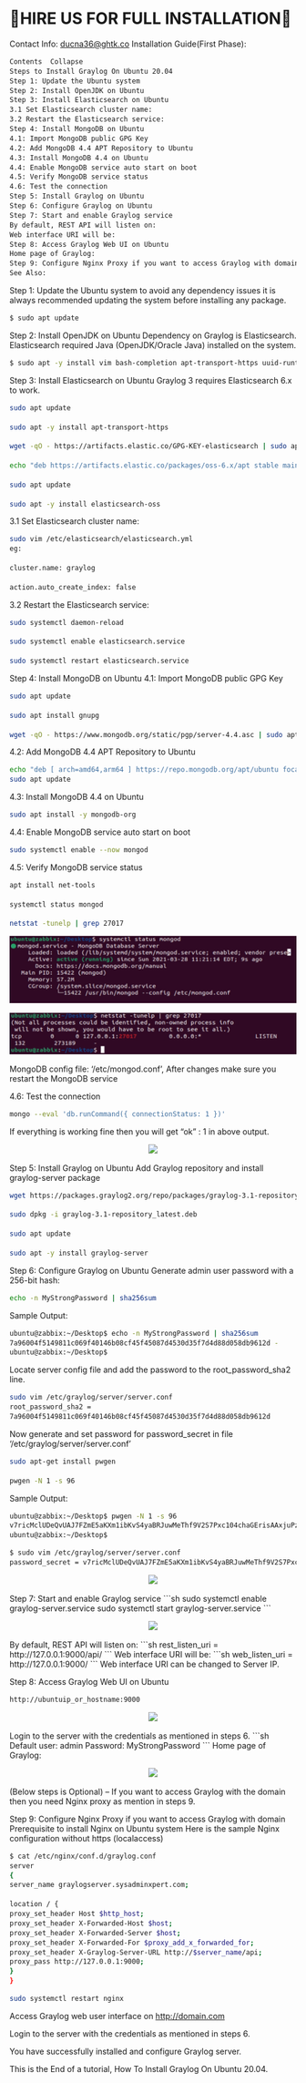 # 🤝HIRE US FOR FULL INSTALLATION🤝

Contact Info: ducna36@ghtk.co
Installation Guide(First Phase):
```sh
Contents  Collapse 
Steps to Install Graylog On Ubuntu 20.04
Step 1: Update the Ubuntu system
Step 2: Install OpenJDK on Ubuntu
Step 3: Install Elasticsearch on Ubuntu
3.1 Set Elasticsearch cluster name:
3.2 Restart the Elasticsearch service:
Step 4: Install MongoDB on Ubuntu
4.1: Import MongoDB public GPG Key
4.2: Add MongoDB 4.4 APT Repository to Ubuntu
4.3: Install MongoDB 4.4 on Ubuntu
4.4: Enable MongoDB service auto start on boot
4.5: Verify MongoDB service status
4.6: Test the connection
Step 5: Install Graylog on Ubuntu
Step 6: Configure Graylog on Ubuntu
Step 7: Start and enable Graylog service
By default, REST API will listen on:
Web interface URI will be:
Step 8: Access Graylog Web UI on Ubuntu
Home page of Graylog:
Step 9: Configure Nginx Proxy if you want to access Graylog with domain
See Also:
```
Step 1: Update the Ubuntu system
to avoid any dependency issues it is always recommended updating the system before installing any package.
```sh
$ sudo apt update
```
Step 2: Install OpenJDK on Ubuntu
Dependency on Graylog is Elasticsearch. Elasticsearch required Java (OpenJDK/Oracle Java) installed on the system. 
```sh
$ sudo apt -y install vim bash-completion apt-transport-https uuid-runtime pwgen openjdk-8-jre-headless
```
Step 3: Install Elasticsearch on Ubuntu
Graylog 3 requires Elasticsearch 6.x to work.
```sh
sudo apt update

sudo apt -y install apt-transport-https

wget -qO - https://artifacts.elastic.co/GPG-KEY-elasticsearch | sudo apt-key add -

echo "deb https://artifacts.elastic.co/packages/oss-6.x/apt stable main" | sudo tee -a /etc/apt/sources.list.d/elastic-6.x.list

sudo apt update

sudo apt -y install elasticsearch-oss
```
3.1 Set Elasticsearch cluster name:
```sh
sudo vim /etc/elasticsearch/elasticsearch.yml
eg:

cluster.name: graylog

action.auto_create_index: false
```
3.2 Restart the Elasticsearch service:
```sh
sudo systemctl daemon-reload

sudo systemctl enable elasticsearch.service

sudo systemctl restart elasticsearch.service
```
Step 4: Install MongoDB on Ubuntu 
4.1: Import MongoDB public GPG Key
```sh
sudo apt update

sudo apt install gnupg

wget -qO - https://www.mongodb.org/static/pgp/server-4.4.asc | sudo apt-key add -
```
4.2: Add MongoDB 4.4 APT Repository to Ubuntu
```sh
echo "deb [ arch=amd64,arm64 ] https://repo.mongodb.org/apt/ubuntu focal/mongodb-org/4.4 multiverse" | sudo tee /etc/apt/sources.list.d/mongodb-org-4.4.list
sudo apt update
```
4.3: Install MongoDB 4.4 on Ubuntu
```sh
sudo apt install -y mongodb-org
```
4.4: Enable MongoDB service auto start on boot
```sh
sudo systemctl enable --now mongod
```
4.5: Verify MongoDB service status
```sh
apt install net-tools

systemctl status mongod

netstat -tunelp | grep 27017
```
<p align="center"> <img src="images/Manage-Logs-with-Graylog-server-on-Ubuntu-20-1.jpg"> </p>
<p align="center"> <img src="images/Manage-Logs-with-Graylog-server-on-Ubuntu-20-2.jpg"> </p>
MongoDB config file: ‘/etc/mongod.conf’, After changes make sure you restart the MongoDB service

4.6: Test the connection
```sh
mongo --eval 'db.runCommand({ connectionStatus: 1 })'
```
If everything is working fine then you will get “ok” : 1 in above output.
<p align="center"> <img src="images/Manage-Logs-with-Graylog-server-on-Ubuntu-20-3"> </p>

Step 5: Install Graylog on Ubuntu
Add Graylog repository and install graylog-server package
```sh
wget https://packages.graylog2.org/repo/packages/graylog-3.1-repository_latest.deb

sudo dpkg -i graylog-3.1-repository_latest.deb

sudo apt update

sudo apt -y install graylog-server
```
Step 6: Configure Graylog on Ubuntu
Generate admin user password with a 256-bit hash:
```sh
echo -n MyStrongPassword | sha256sum
```
Sample Output:
```sh
ubuntu@zabbix:~/Desktop$ echo -n MyStrongPassword | sha256sum
7a96004f5149811c069f40146b08cf45f45087d4530d35f7d4d88d058db9612d -
ubuntu@zabbix:~/Desktop$
```
Locate server config file and add the password to the root_password_sha2 line.
```sh
sudo vim /etc/graylog/server/server.conf 
root_password_sha2 = 
7a96004f5149811c069f40146b08cf45f45087d4530d35f7d4d88d058db9612d
```
Now generate and set password for password_secret in file ‘/etc/graylog/server/server.conf’
```sh
sudo apt-get install pwgen

pwgen -N 1 -s 96
```
Sample Output:
```sh
ubuntu@zabbix:~/Desktop$ pwgen -N 1 -s 96
v7ricMclUDeQvUAJ7FZmE5aKXm1ibKvS4yaBRJuwMeThf9V2S7Pxc104chaGErisAAxjuPzAfrtBIqkaDmBOhOuNyvfdbqet
ubuntu@zabbix:~/Desktop$
```
```sh
$ sudo vim /etc/graylog/server/server.conf
password_secret = v7ricMclUDeQvUAJ7FZmE5aKXm1ibKvS4yaBRJuwMeThf9V2S7Pxc104chaGErisAAxjuPzAfrtBIqkaDmBOhOuNyvfdbqet
```
<p align="center"> <img src="images/Manage-Logs-with-Graylog-server-on-Ubuntu-20-4"> </p>
Step 7: Start and enable Graylog service
```sh
sudo systemctl enable graylog-server.service
sudo systemctl start graylog-server.service
```
<p align="center"> <img src="images/Manage-Logs-with-Graylog-server-on-Ubuntu-20-5"> </p>
By default, REST API will listen on:
```sh
rest_listen_uri = http://127.0.0.1:9000/api/
```
Web interface URI will be: 
```sh
web_listen_uri = http://127.0.0.1:9000/
```
Web interface URI can be changed to Server IP.

Step 8: Access Graylog Web UI on Ubuntu 
```sh
http://ubuntuip_or_hostname:9000
```
<p align="center"> <img src="images/Manage-Logs-with-Graylog-server-on-Ubuntu-20-6"> </p>
Login to the server with the credentials as mentioned in steps 6.
```sh
Default user: admin
Password: MyStrongPassword
```
Home page of Graylog:
<p align="center"> <img src="images/Manage-Logs-with-Graylog-server-on-Ubuntu-20-7"> </p>
(Below steps is Optional) – If you want to access Graylog with the domain then you need Nginx proxy as mention in steps 9.

Step 9: Configure Nginx Proxy if you want to access Graylog with domain
Prerequisite to install Nginx on Ubuntu system
Here is the sample Nginx configuration without https (localaccess)
```sh
$ cat /etc/nginx/conf.d/graylog.conf 
server
{
server_name graylogserver.sysadminxpert.com;

location / {
proxy_set_header Host $http_host;
proxy_set_header X-Forwarded-Host $host;
proxy_set_header X-Forwarded-Server $host;
proxy_set_header X-Forwarded-For $proxy_add_x_forwarded_for;
proxy_set_header X-Graylog-Server-URL http://$server_name/api;
proxy_pass http://127.0.0.1:9000;
}
}
```
```sh
sudo systemctl restart nginx
```
Access Graylog web user interface on http://domain.com

Login to the server with the credentials as mentioned in steps 6.

You have successfully installed and configure Graylog server.

This is the End of a tutorial, How To Install Graylog On Ubuntu 20.04.